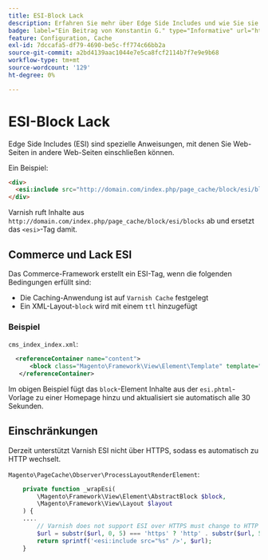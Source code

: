 ```yaml
---
title: ESI-Block Lack
description: Erfahren Sie mehr über Edge Side Includes und wie Sie sie zum Einbetten von Web-Seiten verwenden können.
badge: label="Ein Beitrag von Konstantin G." type="Informative" url="https://github.com/goivvy" tooltip="Konstantin G."
feature: Configuration, Cache
exl-id: 7dccafa5-df79-4690-be5c-ff774c66bb2a
source-git-commit: a2bd4139aac1044e7e5ca8fcf2114b7f7e9e9b68
workflow-type: tm+mt
source-wordcount: '129'
ht-degree: 0%

---
```


# ESI-Block Lack

Edge Side Includes (ESI) sind spezielle Anweisungen, mit denen Sie Web-Seiten in andere Web-Seiten einschließen können.

Ein Beispiel:

```html
<div>
  <esi:include src="http://domain.com/index.php/page_cache/block/esi/blocks"/>
</div>
```

Varnish ruft Inhalte aus `http://domain.com/index.php/page_cache/block/esi/blocks` ab und ersetzt das `<esi>`-Tag damit.

## Commerce und Lack ESI

Das Commerce-Framework erstellt ein ESI-Tag, wenn die folgenden Bedingungen erfüllt sind:

- Die Caching-Anwendung ist auf `Varnish Cache` festgelegt
- Ein XML-Layout-`block` wird mit einem `ttl` hinzugefügt

### Beispiel

`cms_index_index.xml`:

```xml
  <referenceContainer name="content">
      <block class="Magento\Framework\View\Element\Template" template="Magento_Paypal::esi.phtml" ttl="30"/>
   </referenceContainer>
```

Im obigen Beispiel fügt das `block`-Element Inhalte aus der `esi.phtml`-Vorlage zu einer Homepage hinzu und aktualisiert sie automatisch alle 30 Sekunden.

## Einschränkungen

Derzeit unterstützt Varnish ESI nicht über HTTPS, sodass es automatisch zu HTTP wechselt.

`Magento\PageCache\Observer\ProcessLayoutRenderElement`:

```php
    private function _wrapEsi(
        \Magento\Framework\View\Element\AbstractBlock $block,
        \Magento\Framework\View\Layout $layout
    ) {
    ....
        // Varnish does not support ESI over HTTPS must change to HTTP
        $url = substr($url, 0, 5) === 'https' ? 'http' . substr($url, 5) : $url;
        return sprintf('<esi:include src="%s" />', $url);
    }
```
